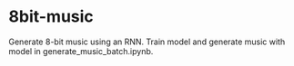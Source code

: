 # 8bit-music
Generate 8-bit music using an RNN. Train model and generate music with model in generate_music_batch.ipynb.
